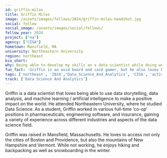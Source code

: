 ```yaml
---
id: griffin-milas
title: Griffin Milas
image: /assets/images/fellows/2024/griffin-milas-headshot.jpg
social: fellow
social_image: /assets/images/social/fellows/
fellow_year: 2024
project: ["na"]
agency: ["CISA"]
hometown: Mansfield, MA
university: Northeastern University
region: northeast
bio_short: 
why: Being able to develop my skills as a data scientist while doing work that has a big impact.
fun_fact: 'Griffin is an avid board and card gamer, but he also loves backpacking and playing disc golf!'
tags: ['northeast', '2024','Data_Science_And_Analytics', 'CISA', 'active']
track: ['Data Science And Analytics']
---
```


Griffin is a data scientist that loves being able to use data storytelling, data analysis, and machine learning / artificial intelligence to make a positive impact on the world. He attended Northeastern University, where he studied Data Science. As a student, Griffin worked in various full-time ‘co-op’ positions in pharmaceuticals, engineering software, and insurance, gaining a variety of experience across different industries and aspects of the data science field.

Griffin was raised in Mansfield, Massachusetts. He loves to access not only the cities of Boston and Providence, but also the mountains of New Hampshire and Vermont. While not working, he enjoys hiking and backpacking as well as snowboarding in the winter.